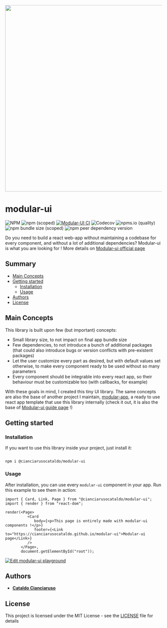 <div align="center">
<img width="600px" alt="" src="https://user-images.githubusercontent.com/47371276/148471124-9955a41b-693e-4c6c-b6da-bf3590f5eec5.png" />
</div>

# modular-ui
![NPM](https://img.shields.io/npm/l/@cianciarusocataldo/modular-ui?label=License)
![npm (scoped)](https://img.shields.io/npm/v/@cianciarusocataldo/modular-ui?color=blue&label=Latest%20version)
[![Modular-UI CI](https://github.com/CianciarusoCataldo/modular-ui/actions/workflows/modular-ui.yml/badge.svg?branch=main)](https://github.com/CianciarusoCataldo/modular-ui/actions/workflows/modular-ui.yml)
![Codecov](https://img.shields.io/codecov/c/github/CianciarusoCataldo/modular-ui?label=Codecov%20coverage)
![npms.io (quality)](https://img.shields.io/npms-io/quality-score/@cianciarusocataldo/modular-ui?label=npms-io%20quality)
![npm bundle size (scoped)](https://img.shields.io/bundlephobia/min/@cianciarusocataldo/modular-ui?label=npm%20package%20size)
![npm peer dependency version](https://img.shields.io/npm/dependency-version/@cianciarusocataldo/modular-ui/peer/react?color=orange&label=Supported%20React%20version)

Do you need to build a react web-app without maintaining a codebase for every component, and without a lot of additional dependencies? Modular-ui is what you are looking for ! More details on [Modular-ui official page](https://cianciarusocataldo.github.io/modular-ui/)

## Summary
- [Main Concepts](#main-concepts)
- [Getting started](#getting-started)
	- [Installation](#installation)
	- [Usage](#usage)
- [Authors](#authors)
- [License](#license)

## Main Concepts 

This library is built upon few (but important) concepts:
- Small library size, to not impact on final app bundle size
- Few dependencies, to not introduce a bunch of additional packages (that could also introduce bugs or version conflicts with pre-existent packages)
- Let the user customize every part as desired, but with default values set otherwise, to make every component ready to be used without so many parameters
- Every component should be integrable into every react app, so their behaviour must be customizable too (with callbacks, for example)

With these goals in mind, I created this tiny UI library. The same concepts are also the base of another project I maintain, [modular-app](https://github.com/CianciarusoCataldo/modular-app), a ready to use react app template that use this library internally (check it out, it is also the base of [Modular-ui guide page](https://cianciarusocataldo.github.io/modular-ui/) !)

## Getting started

### Installation

If you want to use this library inside your project, just install it:
```

npm i @cianciarusocataldo/modular-ui

```


### Usage

After installation, you can use every `modular-ui` component in your app. Run this example to see them in action:
```
import { Card, Link, Page } from "@cianciarusocataldo/modular-ui";
import { render } from "react-dom";

render(<Page>
          <Card
             body={<p>This page is entirely made with modular-ui components !</p>}
             footer={<Link to="https://cianciarusocataldo.github.io/modular-ui">Modular-ui page</Link>}
          />
       </Page>,     
       document.getElementById("root"));

```

[![Edit modular-ui playground](https://codesandbox.io/static/img/play-codesandbox.svg)](https://codesandbox.io/s/modular-ui-playground-gfpbb?fontsize=14&hidenavigation=1&theme=dark&view=preview)

## Authors

- [**Cataldo Cianciaruso**](https://github.com/CianciarusoCataldo)

## License

This project is licensed under the MIT License - see the [LICENSE](LICENSE) file for details
